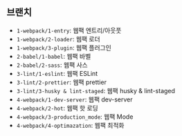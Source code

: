 ## 브랜치

- `1-webpack/1-entry`: 웹팩 엔트리/아웃풋
- `1-webpack/2-loader`: 웹팩 로더
- `1-webpack/3-plugin`: 웹팩 플러그인
- `2-babel/1-babel`: 웹팩 바벨
- `2-babel/2-sass`: 웹팩 사스
- `3-lint/1-eslint`: 웹팩 ESLint
- `3-lint/2-prettier`: 웹팩 prettier
- `3-lint/3-husky & lint-staged`: 웹팩 husky & lint-staged
- `4-webpack/1-dev-server`: 웹팩 dev-server
- `4-webpack/2-hot`: 웹팩 핫 로딩
- `4-webpack/3-production_mode`: 웹팩 Mode
- `4-webpack/4-optimazation`: 웹팩 최적화
